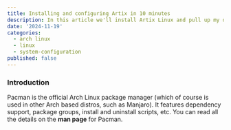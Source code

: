 ```yaml
---
title: Installing and configuring Artix in 10 minutes
description: In this article we'll install Artix Linux and pull up my desktop configuration.
date: '2024-11-19'
categories:
  - arch linux
  - linux
  - system-configuration
published: false
---
```


###  Introduction

Pacman is the official Arch Linux package manager (which of course is used in other Arch based distros, such as Manjaro). It features dependency support, package groups, install and uninstall scripts, etc. You can read all the details on the **man page** for Pacman. 
